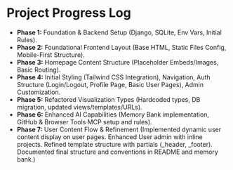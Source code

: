 # Project Progress Log

*   **Phase 1:** Foundation & Backend Setup (Django, SQLite, Env Vars, Initial Rules).
*   **Phase 2:** Foundational Frontend Layout (Base HTML, Static Files Config, Mobile-First Structure).
*   **Phase 3:** Homepage Content Structure (Placeholder Embeds/Images, Basic Routing).
*   **Phase 4:** Initial Styling (Tailwind CSS Integration), Navigation, Auth Structure (Login/Logout, Profile Page, Basic User Pages), Admin Customization.
*   **Phase 5:** Refactored Visualization Types (Hardcoded types, DB migration, updated views/templates/URLs).
*   **Phase 6:** Enhanced AI Capabilities (Memory Bank implementation, GitHub & Browser Tools MCP setup and rules).
*   **Phase 7:** User Content Flow & Refinement (Implemented dynamic user content display on user pages. Enhanced User admin with inline projects. Refined template structure with partials (_header, _footer). Documented final structure and conventions in README and memory bank.) 